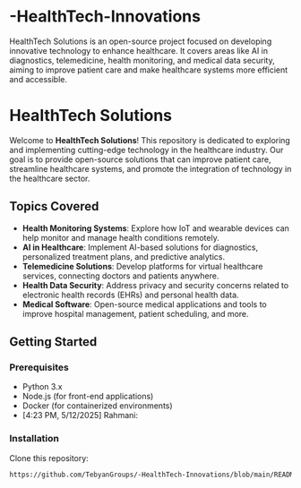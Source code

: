 # -HealthTech-Innovations
 HealthTech Solutions is an open-source project focused on developing innovative technology to enhance healthcare. It covers areas like AI in diagnostics, telemedicine, health monitoring, and medical data security, aiming to improve patient care and make healthcare systems more efficient and accessible.
 # HealthTech Solutions

Welcome to **HealthTech Solutions**! This repository is dedicated to exploring and implementing cutting-edge technology in the healthcare industry. Our goal is to provide open-source solutions that can improve patient care, streamline healthcare systems, and promote the integration of technology in the healthcare sector.

## Topics Covered
- **Health Monitoring Systems**: Explore how IoT and wearable devices can help monitor and manage health conditions remotely.
- **AI in Healthcare**: Implement AI-based solutions for diagnostics, personalized treatment plans, and predictive analytics.
- **Telemedicine Solutions**: Develop platforms for virtual healthcare services, connecting doctors and patients anywhere.
- **Health Data Security**: Address privacy and security concerns related to electronic health records (EHRs) and personal health data.
- **Medical Software**: Open-source medical applications and tools to improve hospital management, patient scheduling, and more.

## Getting Started

### Prerequisites
- Python 3.x
- Node.js (for front-end applications)
- Docker (for containerized environments)
- [4:23 PM, 5/12/2025] Rahmani: 
### Installation

Clone this repository:
```bash
https://github.com/TebyanGroups/-HealthTech-Innovations/blob/main/README.md


